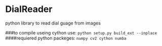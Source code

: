 # DialReader
python library to read dial guage from images

###to compile useing cython use:
`python setup.py build_ext --inplace`
####requiered python packeges:
`numpy cv2 cython numba`